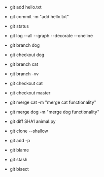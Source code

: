 - git add hello.txt

- git commit -m "add hello.txt"

- git status

- git log --all --graph --decorate --oneline

- git branch dog

- git checkout dog

- git branch cat

- git branch -vv

- git checkout cat

- git checkout master

- git merge cat -m "merge cat functionality"

- git merge dog -m "merge dog functionality"

- git diff SHA1 animal.py

- git clone --shallow

- git add -p 

- git blame

- git stash

- git bisect